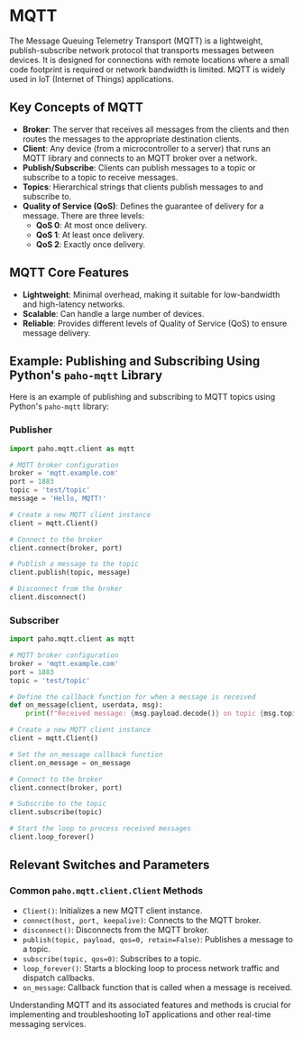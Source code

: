 # MQTT

The Message Queuing Telemetry Transport (MQTT) is a lightweight, publish-subscribe network protocol that transports messages between devices. It is designed for connections with remote locations where a small code footprint is required or network bandwidth is limited. MQTT is widely used in IoT (Internet of Things) applications.

## Key Concepts of MQTT

- **Broker**: The server that receives all messages from the clients and then routes the messages to the appropriate destination clients.
- **Client**: Any device (from a microcontroller to a server) that runs an MQTT library and connects to an MQTT broker over a network.
- **Publish/Subscribe**: Clients can publish messages to a topic or subscribe to a topic to receive messages.
- **Topics**: Hierarchical strings that clients publish messages to and subscribe to.
- **Quality of Service (QoS)**: Defines the guarantee of delivery for a message. There are three levels:
    - **QoS 0**: At most once delivery.
    - **QoS 1**: At least once delivery.
    - **QoS 2**: Exactly once delivery.

## MQTT Core Features

- **Lightweight**: Minimal overhead, making it suitable for low-bandwidth and high-latency networks.
- **Scalable**: Can handle a large number of devices.
- **Reliable**: Provides different levels of Quality of Service (QoS) to ensure message delivery.

## Example: Publishing and Subscribing Using Python's `paho-mqtt` Library

Here is an example of publishing and subscribing to MQTT topics using Python's `paho-mqtt` library:

### Publisher

```python
import paho.mqtt.client as mqtt

# MQTT broker configuration
broker = 'mqtt.example.com'
port = 1883
topic = 'test/topic'
message = 'Hello, MQTT!'

# Create a new MQTT client instance
client = mqtt.Client()

# Connect to the broker
client.connect(broker, port)

# Publish a message to the topic
client.publish(topic, message)

# Disconnect from the broker
client.disconnect()
```

### Subscriber

```python
import paho.mqtt.client as mqtt

# MQTT broker configuration
broker = 'mqtt.example.com'
port = 1883
topic = 'test/topic'

# Define the callback function for when a message is received
def on_message(client, userdata, msg):
    print(f"Received message: {msg.payload.decode()} on topic {msg.topic}")

# Create a new MQTT client instance
client = mqtt.Client()

# Set the on_message callback function
client.on_message = on_message

# Connect to the broker
client.connect(broker, port)

# Subscribe to the topic
client.subscribe(topic)

# Start the loop to process received messages
client.loop_forever()
```

## Relevant Switches and Parameters

### Common `paho.mqtt.client.Client` Methods
- `Client()`: Initializes a new MQTT client instance.
- `connect(host, port, keepalive)`: Connects to the MQTT broker.
- `disconnect()`: Disconnects from the MQTT broker.
- `publish(topic, payload, qos=0, retain=False)`: Publishes a message to a topic.
- `subscribe(topic, qos=0)`: Subscribes to a topic.
- `loop_forever()`: Starts a blocking loop to process network traffic and dispatch callbacks.
- `on_message`: Callback function that is called when a message is received.

Understanding MQTT and its associated features and methods is crucial for implementing and troubleshooting IoT applications and other real-time messaging services.